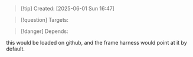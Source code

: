 
>[!tip] Created: [2025-06-01 Sun 16:47]

>[!question] Targets: 

>[!danger] Depends: 

this would be loaded on github, and the frame harness would point at it by default.